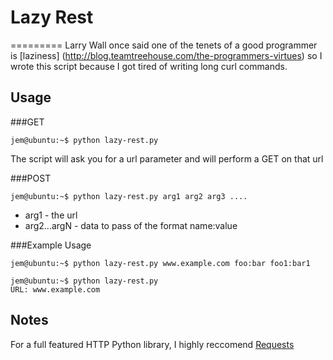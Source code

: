 # Lazy Rest
=========
Larry Wall once said one of the tenets of a good programmer is [laziness] (http://blog.teamtreehouse.com/the-programmers-virtues) so I wrote this script because I got tired of writing long curl commands.

## Usage

###GET

    jem@ubuntu:~$ python lazy-rest.py

The script will ask you for a url parameter and will perform a GET on that url

###POST

    jem@ubuntu:~$ python lazy-rest.py arg1 arg2 arg3 ....
    
* arg1 - the url
* arg2...argN - data to pass of the format name:value

###Example Usage

    jem@ubuntu:~$ python lazy-rest.py www.example.com foo:bar foo1:bar1
    
    jem@ubuntu:~$ python lazy-rest.py
    URL: www.example.com
    
## Notes
For a full featured HTTP Python library, I highly reccomend [Requests](http://docs.python-requests.org/en/latest/)
